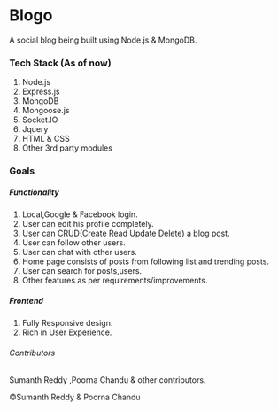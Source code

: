 # Blogo
A social blog being built using Node.js &amp; MongoDB.

### Tech Stack (As of now)
1. Node.js
2. Express.js
3. MongoDB
4. Mongoose.js
5. Socket.IO
6. Jquery
7. HTML & CSS
8. Other 3rd party modules

### Goals
##### Functionality
1. Local,Google & Facebook login.
2. User can edit his profile completely.
3. User can CRUD(Create Read Update Delete) a blog post.
4. User can follow other users.
5. User can chat with other users.
6. Home page consists of posts from following list and trending posts.
7. User can search for posts,users.
8. Other features as per requirements/improvements.
##### Frontend
1. Fully Responsive design.
2. Rich in User Experience.

###### Contributors
Sumanth Reddy ,Poorna Chandu & other contributors.

:copyright:Sumanth Reddy & Poorna Chandu
